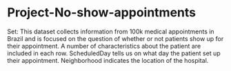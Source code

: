 # Project-No-show-appointments
Set: This dataset collects information from 100k medical appointments in Brazil and is focused on the question of whether or not patients show up for their appointment. A number of characteristics about the patient are included in each row. ScheduledDay tells us on what day the patient set up their appointment. Neighborhood indicates the location of the hospital.
